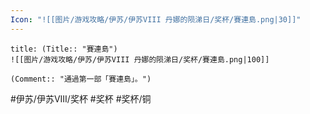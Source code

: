 ```yaml
---
Icon: "![[图片/游戏攻略/伊苏/伊苏VIII 丹娜的陨涕日/奖杯/賽連島.png|30]]"
---
```

```ad-common-bronze-trophy
title: (Title:: "賽連島")
![[图片/游戏攻略/伊苏/伊苏VIII 丹娜的陨涕日/奖杯/賽連島.png|100]]

(Comment:: "通過第一部「賽連島」。")
```

#伊苏/伊苏VIII/奖杯 #奖杯 #奖杯/铜
